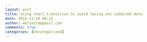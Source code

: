 ```yaml
---
layout: post
title: Using react transition to avoid losing not submited data
date: 2016-11-20 08:12
author: weliwita@gmail.com
comments: true
categories: [Uncategorized]
---
```


